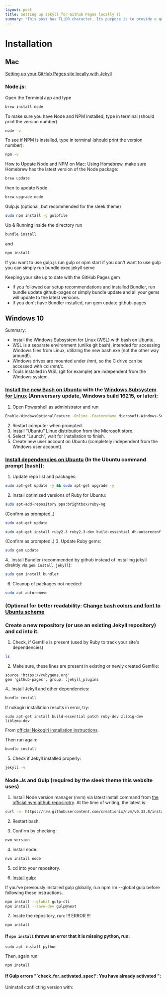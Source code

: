 ```yaml
---
layout: post
title: Setting up Jekyll for Github Pages locally ()
summary: "This post has TL;DR character. Its purpose is to provide a quick 'how to' reference, which might be useful to others. No jokes or funny stories."
---
```


# Installation
## Mac
[Setting up your GitHub Pages site locally with Jekyll](https://help.github.com/articles/setting-up-your-github-pages-site-locally-with-jekyll/ "Official Github documentation")

### Node.js:
Open the Terminal app and type 
```bash
brew install node
```
To make sure you have Node and NPM installed, type in terminal (should print the version number):
```bash 
node -v
```
To see if NPM is installed, type in terminal (should print the version number): 
```bash
npm -v 
```

How to Update Node and NPM on Mac:
Using Homebrew, make sure Homebrew has the latest version of the Node package:
```bash
brew update
```
then to update Node:
```bash
brew upgrade node
```

Gulp.js (optional, but recommended for the sleek theme)
```bash
sudo npm install -g gulpfile
```

Up & Running
Inside the directory run 
```bash
bundle install
``` 
and 
```bash
npm install
```
If you want to use gulp.js run gulp or npm start
if you don't want to use gulp you can simply run bundle exec jekyll serve

Keeping your site up to date with the GitHub Pages gem
- If you followed our setup recommendations and installed Bundler, run bundle update github-pages or simply bundle update and all your gems will update to the latest versions.
- If you don't have Bundler installed, run gem update github-pages
 
  

## Windows 10
Summary: 
- Install the Windows Subsystem for Linux (WSL) with bash on Ubuntu. 
- WSL is a separate environment (unlike git bash), intended for accessing Windows files from Linux, utilizing the new bash.exe (not the other way around!).
- Windows drives are mounted under /mnt, so the C drive can be accessed with cd /mnt/c.
- Tools installed in WSL (git for example) are independent from the Windows system.

### [Install the new Bash on Ubuntu](https://docs.microsoft.com/en-us/windows/wsl/install-win10) with the [Windows Subsystem for Linux](https://docs.microsoft.com/en-us/windows/wsl/install-win10) (Anniversary update, Windows build 16215, or later): 
1. Open Powershell as administrator and run 
  ```bash
  Enable-WindowsOptionalFeature -Online -FeatureName Microsoft-Windows-Subsystem-Linux
  ```
2. Restart computer when prompted.
  2. Install “Ubuntu” Linux distribution from the Microsoft store.
  2. Select “Launch”, wait for installation to finish.
  2. Create new user account on Ubuntu (completely independent from the Windows user account).

### [Install dependencies on Ubuntu](https://jekyllrb.com/docs/windows/#installation) (In the Ubuntu command prompt (bash)):
1. Update repo list and packages: 
```bash
sudo apt-get update -y && sudo apt-get upgrade -y
```
2. Install optimized versions of Ruby for Ubuntu:
```bash
sudo apt-add-repository ppa:brightbox/ruby-ng
```
(Confirm as prompted..)
```bash
sudo apt-get update
```
```bash
sudo apt-get install ruby2.3 ruby2.3-dev build-essential dh-autoreconf
```
(Confirm as prompted..)
3. Update Ruby gems:
```bash
sudo gem update
```
4.. Install Bundler (recommended by github instead of installing jekyll direktly via `gem install jekyll`):
```bash
sudo gem install bundler
```
6. Cleanup of packages not needed:
```bash
sudo apt autoremove
```
### (Optional for better readability: [Change bash colors and font to Ubuntu scheme](https://medium.com/@jgarijogarde/make-bash-on-ubuntu-on-windows-10-look-like-the-ubuntu-terminal-f7566008c5c2)

### Create a new repository (or use an existing Jekyll repository) and cd into it.
1. Check, if Gemfile is present (used by Ruby to track your site's dependencies)
```bash
ls
```

2. Make sure, these lines are present in existing or newly created Gemfile:
```
source 'https://rubygems.org'
gem 'github-pages', group: :jekyll_plugins
```

4.. Install Jekyll and other dependencies:
```bash
bundle install
```
If nokogiri installation results in error, try:
```
sudo apt-get install build-essential patch ruby-dev zlib1g-dev liblzma-dev
```
From [official Nokogiri installation instructions](http://www.nokogiri.org/tutorials/installing_nokogiri.html).

Then run again:
```bash
bundle install
```


5. Check if Jekyll installed properly:
```bash
jekyll -v
```


### Node.Js and Gulp (required by the sleek theme this website uses)

1. Install Node version manager (nvm) via latest install command from [the official nvm github reposirotry](https://github.com/creationix/nvm).
At the time of writing, the latest is: 
```bash
curl -o- https://raw.githubusercontent.com/creationix/nvm/v0.33.8/install.sh | bash
```

2. Restart bash.

3. Confirm by checking:
```bash
nvm version
```
4. Install node:
```bash
nvm install node
```
5. cd into your repository.

6. [Install gulp](https://github.com/gulpjs/gulp/blob/master/docs/getting-started.md):

If you've previously installed gulp globally, run npm rm --global gulp before following these instructions.
```bash
npm install --global gulp-cli
npm install --save-dev gulp@next
```
7. Inside the repository, run: !!! ERROR !!!
```bash
npm install
```
#### If `npm install` throws an error that it is missing python, run:
``` 
sudo apt install python
```      
Then, again run:
```
npm install
```
#### If Gulp errors "`check_for_activated_spec!': You have already activated <name>":

Uninstall conflicting <name> version with:
```sudo gem uninstall <name>
```
